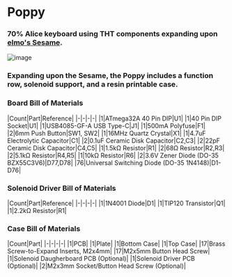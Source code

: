 # Poppy
### 70% Alice keyboard using THT components expanding upon [elmo's Sesame](https://github.com/kb-elmo/sesame).
![image](https://user-images.githubusercontent.com/68519705/221083385-95e5aae6-dc23-4963-9001-a93c030e5cd6.png)
### Expanding upon the Sesame, the Poppy includes a function row, solenoid support, and a resin printable case.

### Board Bill of Materials
 |Count|Part|Reference|
 |-|-|-|-|
 |1|ATmega32A 40 Pin DIP|U1|
 |1|40 Pin DIP Socket|U1|
 |1|USB4085-GF-A USB Type-C|J1|
 |1|500mA Polyfuse|F1|
 |2|6mm Push Button|SW1, SW2|
 |1|16MHz Quartz Crystal|X1|
 |1|4.7uF Electrolytic Capacitor|C1|
 |2|0.1uF Ceramic Disk Capacitor|C2,C3|
 |2|22pF Ceramic Disk Capacitor|C4,C5|
 |1|1.5kΩ Resistor|R1|
 |2|68Ω Resistor|R2,R3|
 |2|5.1kΩ Resistor|R4,R5|
 |1|10kΩ Resistor|R6|
 |2|3.6V Zener Diode (DO-35 BZX55C3V6)|D77,D78|
 |76|Universal Switching Diode (DO-35 1N4148)|D1-D76|
 
 ### Solenoid Driver Bill of Materials
 |Count|Part|Reference|
 |-|-|-|-|
 |1|1N4001 Diode|D1|
 |1|TIP120 Transistor|Q1|
 |1|2.2kΩ Resistor|R1|
 
 ### Case Bill of Materials
  |Count|Part|
  |-|-|-|-|
  |1|PCB|
  |1|Plate|
  |1|Bottom Case|
  |1|Top Case|
  |17|Brass Screw-to-Expand Inserts, M2x4mm|
  |17|M2x5mm Button Head Screw|
  |1|Solenoid Daugherboard PCB (Optional)|
  |1|Solenoid Driver PCB (Optional)|
  |2|M2x3mm Socket/Button Head Screw (Optional)|
  
